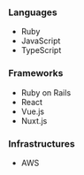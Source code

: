 ### Languages
- Ruby
- JavaScript
- TypeScript

### Frameworks
- Ruby on Rails
- React
- Vue.js
- Nuxt.js

### Infrastructures
- AWS
